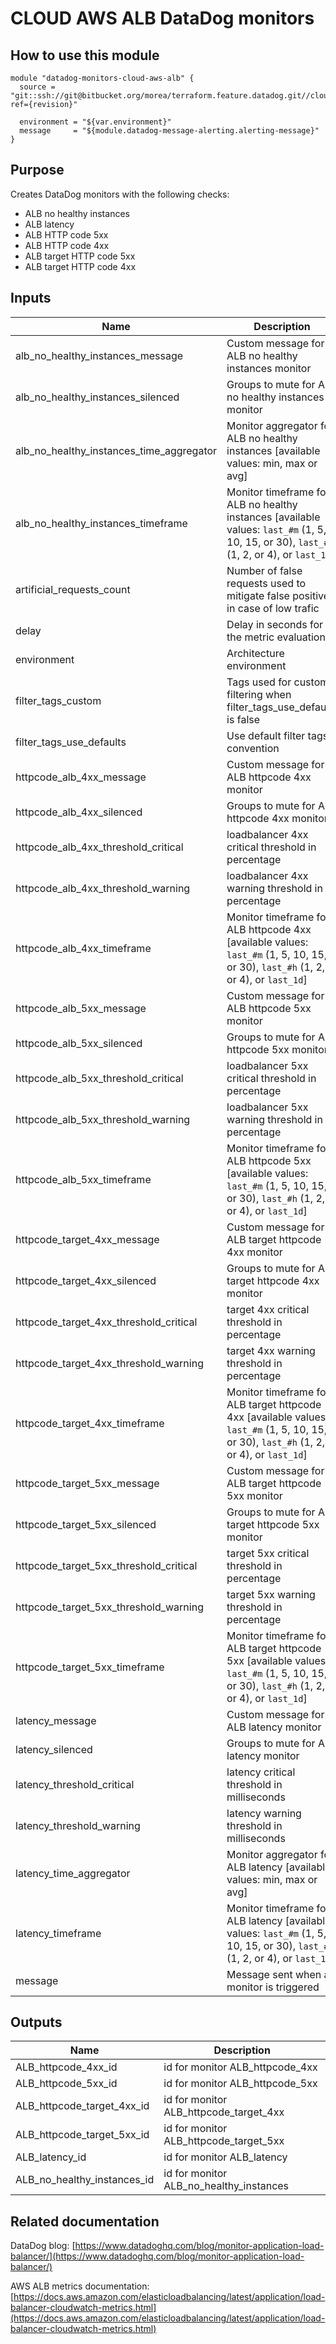# CLOUD AWS ALB DataDog monitors

## How to use this module

```
module "datadog-monitors-cloud-aws-alb" {
  source = "git::ssh://git@bitbucket.org/morea/terraform.feature.datadog.git//cloud/aws/alb?ref={revision}"

  environment = "${var.environment}"
  message     = "${module.datadog-message-alerting.alerting-message}"
}

```

## Purpose

Creates DataDog monitors with the following checks:

- ALB no healthy instances
- ALB latency
- ALB HTTP code 5xx
- ALB HTTP code 4xx
- ALB target HTTP code 5xx
- ALB target HTTP code 4xx

## Inputs

| Name | Description | Type | Default | Required |
|------|-------------|:----:|:-----:|:-----:|
| alb_no_healthy_instances_message | Custom message for ALB no healthy instances monitor | string | `` | no |
| alb_no_healthy_instances_silenced | Groups to mute for ALB no healthy instances monitor | map | `<map>` | no |
| alb_no_healthy_instances_time_aggregator | Monitor aggregator for ALB no healthy instances [available values: min, max or avg] | string | `min` | no |
| alb_no_healthy_instances_timeframe | Monitor timeframe for ALB no healthy instances [available values: `last_#m` (1, 5, 10, 15, or 30), `last_#h` (1, 2, or 4), or `last_1d`] | string | `last_5m` | no |
| artificial_requests_count | Number of false requests used to mitigate false positive in case of low trafic | string | `5` | no |
| delay | Delay in seconds for the metric evaluation | string | `900` | no |
| environment | Architecture environment | string | - | yes |
| filter_tags_custom | Tags used for custom filtering when filter_tags_use_defaults is false | string | `*` | no |
| filter_tags_use_defaults | Use default filter tags convention | string | `true` | no |
| httpcode_alb_4xx_message | Custom message for ALB httpcode 4xx monitor | string | `` | no |
| httpcode_alb_4xx_silenced | Groups to mute for ALB httpcode 4xx monitor | map | `<map>` | no |
| httpcode_alb_4xx_threshold_critical | loadbalancer 4xx critical threshold in percentage | string | `80` | no |
| httpcode_alb_4xx_threshold_warning | loadbalancer 4xx warning threshold in percentage | string | `60` | no |
| httpcode_alb_4xx_timeframe | Monitor timeframe for ALB httpcode 4xx [available values: `last_#m` (1, 5, 10, 15, or 30), `last_#h` (1, 2, or 4), or `last_1d`] | string | `last_5m` | no |
| httpcode_alb_5xx_message | Custom message for ALB httpcode 5xx monitor | string | `` | no |
| httpcode_alb_5xx_silenced | Groups to mute for ALB httpcode 5xx monitor | map | `<map>` | no |
| httpcode_alb_5xx_threshold_critical | loadbalancer 5xx critical threshold in percentage | string | `80` | no |
| httpcode_alb_5xx_threshold_warning | loadbalancer 5xx warning threshold in percentage | string | `60` | no |
| httpcode_alb_5xx_timeframe | Monitor timeframe for ALB httpcode 5xx [available values: `last_#m` (1, 5, 10, 15, or 30), `last_#h` (1, 2, or 4), or `last_1d`] | string | `last_5m` | no |
| httpcode_target_4xx_message | Custom message for ALB target httpcode 4xx monitor | string | `` | no |
| httpcode_target_4xx_silenced | Groups to mute for ALB target httpcode 4xx monitor | map | `<map>` | no |
| httpcode_target_4xx_threshold_critical | target 4xx critical threshold in percentage | string | `80` | no |
| httpcode_target_4xx_threshold_warning | target 4xx warning threshold in percentage | string | `60` | no |
| httpcode_target_4xx_timeframe | Monitor timeframe for ALB target httpcode 4xx [available values: `last_#m` (1, 5, 10, 15, or 30), `last_#h` (1, 2, or 4), or `last_1d`] | string | `last_5m` | no |
| httpcode_target_5xx_message | Custom message for ALB target httpcode 5xx monitor | string | `` | no |
| httpcode_target_5xx_silenced | Groups to mute for ALB target httpcode 5xx monitor | map | `<map>` | no |
| httpcode_target_5xx_threshold_critical | target 5xx critical threshold in percentage | string | `80` | no |
| httpcode_target_5xx_threshold_warning | target 5xx warning threshold in percentage | string | `60` | no |
| httpcode_target_5xx_timeframe | Monitor timeframe for ALB target httpcode 5xx [available values: `last_#m` (1, 5, 10, 15, or 30), `last_#h` (1, 2, or 4), or `last_1d`] | string | `last_5m` | no |
| latency_message | Custom message for ALB latency monitor | string | `` | no |
| latency_silenced | Groups to mute for ALB latency monitor | map | `<map>` | no |
| latency_threshold_critical | latency critical threshold in milliseconds | string | `1000` | no |
| latency_threshold_warning | latency warning threshold in milliseconds | string | `500` | no |
| latency_time_aggregator | Monitor aggregator for ALB latency [available values: min, max or avg] | string | `min` | no |
| latency_timeframe | Monitor timeframe for ALB latency [available values: `last_#m` (1, 5, 10, 15, or 30), `last_#h` (1, 2, or 4), or `last_1d`] | string | `last_5m` | no |
| message | Message sent when a monitor is triggered | string | - | yes |

## Outputs

| Name | Description |
|------|-------------|
| ALB_httpcode_4xx_id | id for monitor ALB_httpcode_4xx |
| ALB_httpcode_5xx_id | id for monitor ALB_httpcode_5xx |
| ALB_httpcode_target_4xx_id | id for monitor ALB_httpcode_target_4xx |
| ALB_httpcode_target_5xx_id | id for monitor ALB_httpcode_target_5xx |
| ALB_latency_id | id for monitor ALB_latency |
| ALB_no_healthy_instances_id | id for monitor ALB_no_healthy_instances |

## Related documentation

DataDog blog: [https://www.datadoghq.com/blog/monitor-application-load-balancer/](https://www.datadoghq.com/blog/monitor-application-load-balancer/)

AWS ALB metrics documentation: [https://docs.aws.amazon.com/elasticloadbalancing/latest/application/load-balancer-cloudwatch-metrics.html](https://docs.aws.amazon.com/elasticloadbalancing/latest/application/load-balancer-cloudwatch-metrics.html)
